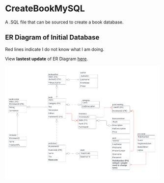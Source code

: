 # CreateBookMySQL
A .SQL file that can be sourced to create a book database. 

## ER Diagram of Initial Database
Red lines indicate I do not know what I am doing. 

View **lastest update** of ER Diagram [here][here].

![Employee data](/ERDiagrams/swen261_initalDiagram.png?raw=true "v")
<!---
<img src="/ERDiagrams/swen261_initalDiagram.png" alt="swen261_initalDiagram.png" title="swen261_initalDiagram.png">
--->

[here]: https://lucid.app/lucidchart/3528ad6d-bd65-40ca-a25a-6f49b6b7332d/edit?viewport_loc=-753%2C-14%2C1598%2C1376%2C0_0&invitationId=inv_af3f59cd-47e7-45c1-972b-ece74087634c
